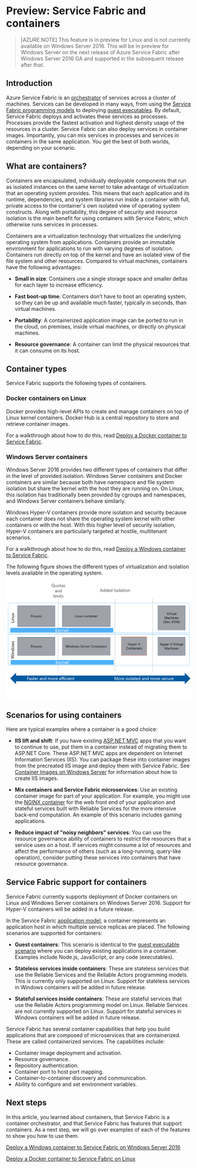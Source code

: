 <properties
   pageTitle="Overview of Service Fabric and containers | Microsoft Azure"
   description="An overview of Service Fabric and the use of containers to deploy microservice applications. This article provides an overview of how containers can be used and the available capabilities in Service Fabric."
   services="service-fabric"
   documentationCenter=".net"
   authors="msfussell"
   manager="timlt"
   editor=""/>

<tags
   ms.service="service-fabric"
   ms.devlang="dotnet"
   ms.topic="article"
   ms.tgt_pltfrm="NA"
   ms.workload="NA"
   ms.date="10/24/2016"
   ms.author="msfussell"/>

# Preview: Service Fabric and containers

>[AZURE.NOTE] This feature is in preview for Linux and is not currently available on Windows Server 2016. This will be in preview for Windows Server on the next release of Azure Service Fabric after Windows Server 2016 GA and supported in the subsequent release after that.

## Introduction
Azure Service Fabric is an [orchestrator](service-fabric-cluster-resource-manager-introduction.md) of services across a cluster of machines. Services can be developed in many ways, from using the [Service Fabric programming models](service-fabric-choose-framework.md) to deploying [guest executables](service-fabric-deploy-existing-app.md). By default, Service Fabric deploys and activates these services as processes. Processes provide the fastest activation and highest density usage of the resources in a cluster. Service Fabric can also deploy services in container images. Importantly, you can mix services in processes and services in containers in the same application. You get the best of both worlds, depending on your scenario.

## What are containers?
Containers are encapsulated, individually deployable components that run as isolated instances on the same kernel to take advantage of virtualization that an operating system provides. This means that each application and its runtime, dependencies, and system libraries run inside a container with full, private access to the container's own isolated view of operating system constructs. Along with portability, this degree of security and resource isolation is the main benefit for using containers with Service Fabric, which otherwise runs services in processes.

Containers are a virtualization technology that virtualizes the underlying operating system from applications. Containers provide an immutable environment for applications to run with varying degrees of isolation. Containers run directly on top of the kernel and have an isolated view of the file system and other resources. Compared to virtual machines, containers have the following advantages:

- **Small in size**: Containers use a single storage space and smaller deltas for each layer to increase efficiency.

- **Fast boot-up time**: Containers don’t have to boot an operating system, so they can be up and available much faster, typically in seconds, than virtual machines.

- **Portability**: A containerized application image can be ported to run in the cloud, on premises, inside virtual machines, or directly on physical machines.

- **Resource governance**: A container can limit the physical resources that it can consume on its host.

## Container types
Service Fabric supports the following types of containers.

### Docker containers on Linux
Docker provides high-level APIs to create and manage containers on top of Linux kernel containers. Docker Hub is a central repository to store and retrieve container images.

For a walkthrough about how to do this, read [Deploy a Docker container to Service Fabric](service-fabric-deploy-container-linux.md).

### Windows Server containers
Windows Server 2016 provides two different types of containers that differ in the level of provided isolation. Windows Server containers and Docker containers are similar because both have namespace and file system isolation but share the kernel with the host they are running on. On Linux, this isolation has traditionally been provided by cgroups and namespaces, and Windows Server containers behave similarly.

Windows Hyper-V containers provide more isolation and security because each container does not share the operating system kernel with other containers or with the host. With this higher level of security isolation, Hyper-V containers are particularly targeted at hostile, multitenant scenarios.

For a walkthrough about how to do this, read [Deploy a Windows container to Service Fabric](service-fabric-deploy-container.md).

The following figure shows the different types of virtualization and isolation levels available in the operating system.
![Service Fabric platform][Image1]

## Scenarios for using containers
Here are typical examples where a container is a good choice:

- **IIS lift and shift**: If you have existing [ASP.NET MVC](https://www.asp.net/mvc) apps that you want to continue to use, put them in a container instead of migrating them to ASP.NET Core. These ASP.NET MVC apps are dependent on Internet Information Services (IIS). You can package these into container images from the precreated IIS image and deploy them with Service Fabric. See [Container Images on Windows Server](https://msdn.microsoft.com/virtualization/windowscontainers/quick_start/quick_start_images) for information about how to create IIS images.


- **Mix containers and Service Fabric microservices**: Use an existing container image for part of your application. For example, you might use the [NGINX container](https://hub.docker.com/_/nginx/) for the web front end of your application and stateful services built with Reliable Services for the more intensive back-end computation. An example of this scenario includes gaming applications.


- **Reduce impact of "noisy neighbors" services**: You can use the resource governance ability of containers to restrict the resources that a service uses on a host. If services might consume a lot of resources and affect the performance of others (such as a long-running, query-like operation), consider putting these services into containers that have resource governance.

## Service Fabric support for containers
Service Fabric currently supports deployment of Docker containers on Linux and Windows Server containers on Windows Server 2016. Support for Hyper-V containers will be added in a future release.

In the Service Fabric [application model](service-fabric-application-model.md), a container represents an application host in which multiple service replicas are placed. The following scenarios are supported for containers:

- **Guest containers**: This scenario is identical to the [guest executable scenario](service-fabric-deploy-existing-app.md) where you can deploy existing applications in a container. Examples include Node.js, JavaScript, or any code (executables).


- **Stateless services inside containers**: These are stateless services that use the Reliable Services and the Reliable Actors programming models. This is currently only supported on Linux. Support for stateless services in Windows containers will be added in future release.


- **Stateful services inside containers**: These are stateful services that use the Reliable Actors programming model on Linux. Reliable Services are not currently supported on Linux.  Support for stateful services in Windows containers will be added in future release.

Service Fabric has several container capabilities that help you build applications that are composed of microservices that are containerized. These are called containerized services. The capabilities include:

- Container image deployment and activation.
- Resource governance.
- Repository authentication.
- Container port to host port mapping.
- Container-to-container discovery and communication.
- Ability to configure and set environment variables.

## Next steps
In this article, you learned about containers, that Service Fabric is a container orchestrator, and that Service Fabric has features that support containers. As a next step, we will go over examples of each of the features to show you how to use them.

[Deploy a Windows container to Service Fabric on Windows Server 2016](service-fabric-deploy-container.md)

[Deploy a Docker container to Service Fabric on Linux](service-fabric-deploy-container-linux.md)

[Image1]: media/service-fabric-containers/Service-Fabric-Types-of-Isolation.png
